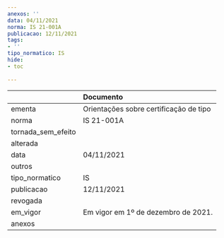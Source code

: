 ```yaml
---
anexos: ''
data: 04/11/2021
norma: IS 21-001A
publicacao: 12/11/2021
tags:
- ''
tipo_normatico: IS
hide: 
- toc 
 
---
```


|                    | Documento                              |
|:-------------------|:---------------------------------------|
| ementa             | Orientações sobre certificação de tipo |
| norma              | IS 21-001A                             |
| tornada_sem_efeito |                                        |
| alterada           |                                        |
| data               | 04/11/2021                             |
| outros             |                                        |
| tipo_normatico     | IS                                     |
| publicacao         | 12/11/2021                             |
| revogada           |                                        |
| em_vigor           | Em vigor em 1º de dezembro de 2021.    |
| anexos             |                                        |